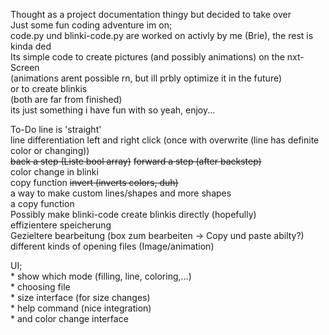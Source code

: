 Thought as a project documentation thingy but decided to take over  
Just some fun coding adventure im on;  
code.py und blinki-code.py are worked on activly by me (Brie), the rest is kinda ded  
Its simple code to create pictures (and possibly animations) on the nxt-Screen  
(animations arent possible rn, but ill prbly optimize it in the future)  
or to create blinkis  
(both are far from finished)  
its just something i have fun with so yeah, enjoy...


To-Do
line is 'straight'  
line differentiation left and right click (once with overwrite (line has definite color or changing))  
~~back a step (Liste bool array)~~      ~~forward a step (after backstep)~~  
color change in blinki  
copy function
~~invert (inverts colors, duh)~~  
a way to make custom lines/shapes and more shapes  
a copy function  
Possibly make blinki-code create blinkis directly (hopefully)  
effizientere speicherung  
Gezieltere bearbeitung (box zum bearbeiten -> Copy und paste abilty?)  
different kinds of opening files (Image/animation)  

UI;  
    * show which mode (filling, line, coloring,...)  
    * choosing file  
    * size interface (for size changes)  
    * help command (nice integration)  
    * and color change interface  
